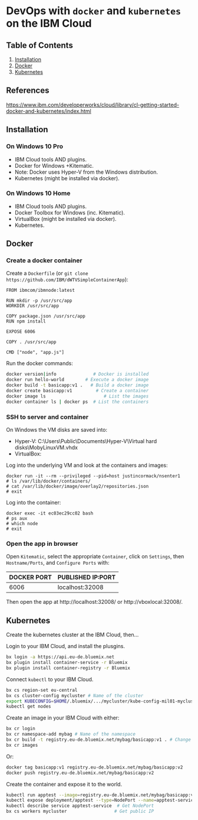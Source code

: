# DevOps with `docker` and `kubernetes` on the IBM Cloud

## Table of Contents
1. [Installation](#installation)
2. [Docker](#docker)
3. [Kubernetes](#kubernetes)

## References

https://www.ibm.com/developerworks/cloud/library/cl-getting-started-docker-and-kubernetes/index.html

## Installation

### On Windows 10 Pro

- IBM Cloud tools AND plugins.
- Docker for Windows +Kitematic.
- Note: Docker uses Hyper-V from the Windows distribution.
- Kubernetes (might be installed via docker).

### On Windows 10 Home

- IBM Cloud tools AND plugins.
- Docker Toolbox for Windows (inc. Kitematic).
- VirtualBox (might be installed via docker).
- Kubernetes.

## Docker

### Create a docker container

Create a `Dockerfile` (or `git clone https://github.com/IBM/dWTVSimpleContainerApp`):

```
FROM ibmcom/ibmnode:latest

RUN mkdir -p /usr/src/app
WORKDIR /usr/src/app

COPY package.json /usr/src/app
RUN npm install

EXPOSE 6006

COPY . /usr/src/app

CMD ["node", "app.js"]
```

Run the docker commands:

```bash
docker version|info              # Docker is installed
docker run hello-world        # Execute a docker image
docker build -t basicapp:v1 .   # Build a docker image
docker create basicapp:v1         # Create a container
docker image ls                      # List the images
docker container ls | docker ps  # List the containers
```

### SSH to server and container

On Windows the VM disks are saved into:
- Hyper-V: C:\Users\Public\Documents\Hyper-V\Virtual hard disks\MobyLinuxVM.vhdx
- VirtualBox:

Log into the underlying VM and look at the containers and images:

```text
docker run -it --rm --privileged --pid=host justincormack/nsenter1
# ls /var/lib/docker/containers/
# cat /var/lib/docker/image/overlay2/repositories.json
# exit
```

Log into the container:

```text
docker exec -it ec03ec29cc02 bash
# ps aux
# which node
# exit
```

### Open the app in browser

Open `Kitematic`, select the appropriate `Container`, click on `Settings`, then `Hostname/Ports`, and `Configure Ports` with:

| DOCKER PORT | PUBLISHED IP:PORT |
| ---- | ---- |
| 6006 | localhost:32008 |

Then open the app at http://localhost:32008/ or http://vboxlocal:32008/.

## Kubernetes

Create the kubernetes cluster at the IBM Cloud, then...

Login to your IBM Cloud, and install the plusgins.

```bash
bx login -a https://api.eu-de.bluemix.net
bx plugin install container-service -r Bluemix
bx plugin install container-registry -r Bluemix
```

Connect `kubectl` to your IBM Cloud.

```bash
bx cs region-set eu-central
bx cs cluster-config mycluster # Name of the cluster
export KUBECONFIG=$HOME/.bluemix/.../mycluster/kube-config-mil01-mycluster.yml
kubectl get nodes
```

Create an image in your IBM Cloud with either:

```bash
bx cr login
bx cr namespace-add mybag # Name of the namespace
bx cr build -t registry.eu-de.bluemix.net/mybag/basicapp:v1 . # Change URL, namespace, image, tag
bx cr images
```

Or:

```bash
docker tag basicapp:v1 registry.eu-de.bluemix.net/mybag/basicapp:v2
docker push registry.eu-de.bluemix.net/mybag/basicapp:v2
```

Create the container and expose it to the world.

```bash
kubectl run apptest --image=registry.eu-de.bluemix.net/mybag/basicapp:v1
kubectl expose deployment/apptest --type=NodePort --name=apptest-service --port=6006
kubectl describe service apptest-service  # Get NodePort
bx cs workers mycluster                  # Get public IP
```
